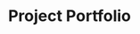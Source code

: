 ---
title: Project Portfolio
menu:
  sidebar:
    name: Project Portfolio
    identifier: project
    weight: 2
---